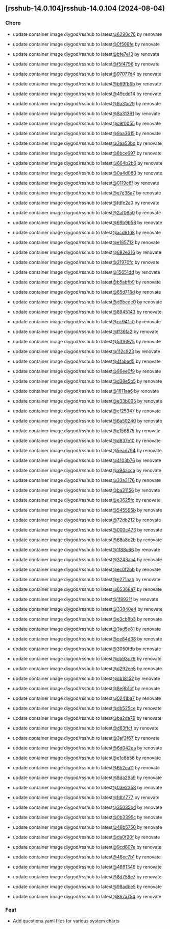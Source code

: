 

## [rsshub-14.0.104]rsshub-14.0.104 (2024-08-04)

### Chore



- update container image diygod/rsshub to latest[@6290c76](https://github.com/6290c76) by renovate

- update container image diygod/rsshub to latest[@0f568fe](https://github.com/0f568fe) by renovate

- update container image diygod/rsshub to latest[@bfe7e13](https://github.com/bfe7e13) by renovate

- update container image diygod/rsshub to latest[@f5f4796](https://github.com/f5f4796) by renovate

- update container image diygod/rsshub to latest[@97077d4](https://github.com/97077d4) by renovate

- update container image diygod/rsshub to latest[@b69fb6b](https://github.com/b69fb6b) by renovate

- update container image diygod/rsshub to latest[@49cdd14](https://github.com/49cdd14) by renovate

- update container image diygod/rsshub to latest[@9a31c29](https://github.com/9a31c29) by renovate

- update container image diygod/rsshub to latest[@8a31391](https://github.com/8a31391) by renovate

- update container image diygod/rsshub to latest[@c9f0055](https://github.com/c9f0055) by renovate

- update container image diygod/rsshub to latest[@9aa3615](https://github.com/9aa3615) by renovate

- update container image diygod/rsshub to latest[@3aa53bd](https://github.com/3aa53bd) by renovate

- update container image diygod/rsshub to latest[@8bce697](https://github.com/8bce697) by renovate

- update container image diygod/rsshub to latest[@664b2b6](https://github.com/664b2b6) by renovate

- update container image diygod/rsshub to latest[@0a4d080](https://github.com/0a4d080) by renovate

- update container image diygod/rsshub to latest[@0119c6f](https://github.com/0119c6f) by renovate

- update container image diygod/rsshub to latest[@e7e38a7](https://github.com/e7e38a7) by renovate

- update container image diygod/rsshub to latest[@fdfe2a0](https://github.com/fdfe2a0) by renovate

- update container image diygod/rsshub to latest[@2af0650](https://github.com/2af0650) by renovate

- update container image diygod/rsshub to latest[@69b9b58](https://github.com/69b9b58) by renovate

- update container image diygod/rsshub to latest[@acd91d8](https://github.com/acd91d8) by renovate

- update container image diygod/rsshub to latest[@e185712](https://github.com/e185712) by renovate

- update container image diygod/rsshub to latest[@692e316](https://github.com/692e316) by renovate

- update container image diygod/rsshub to latest[@21970fc](https://github.com/21970fc) by renovate

- update container image diygod/rsshub to latest[@15651dd](https://github.com/15651dd) by renovate

- update container image diygod/rsshub to latest[@b5abfb9](https://github.com/b5abfb9) by renovate

- update container image diygod/rsshub to latest[@85d718d](https://github.com/85d718d) by renovate

- update container image diygod/rsshub to latest[@d9bede0](https://github.com/d9bede0) by renovate

- update container image diygod/rsshub to latest[@8945143](https://github.com/8945143) by renovate

- update container image diygod/rsshub to latest[@cc941c0](https://github.com/cc941c0) by renovate

- update container image diygod/rsshub to latest[@ff36fa2](https://github.com/ff36fa2) by renovate

- update container image diygod/rsshub to latest[@5316975](https://github.com/5316975) by renovate

- update container image diygod/rsshub to latest[@112c923](https://github.com/112c923) by renovate

- update container image diygod/rsshub to latest[@4fabad5](https://github.com/4fabad5) by renovate

- update container image diygod/rsshub to latest[@86ee0f9](https://github.com/86ee0f9) by renovate

- update container image diygod/rsshub to latest[@d38e5b5](https://github.com/d38e5b5) by renovate

- update container image diygod/rsshub to latest[@1611aa6](https://github.com/1611aa6) by renovate

- update container image diygod/rsshub to latest[@e33b005](https://github.com/e33b005) by renovate

- update container image diygod/rsshub to latest[@ef25347](https://github.com/ef25347) by renovate

- update container image diygod/rsshub to latest[@6a50240](https://github.com/6a50240) by renovate

- update container image diygod/rsshub to latest[@e156875](https://github.com/e156875) by renovate

- update container image diygod/rsshub to latest[@d837e10](https://github.com/d837e10) by renovate

- update container image diygod/rsshub to latest[@5ead794](https://github.com/5ead794) by renovate

- update container image diygod/rsshub to latest[@4103b76](https://github.com/4103b76) by renovate

- update container image diygod/rsshub to latest[@a94acca](https://github.com/a94acca) by renovate

- update container image diygod/rsshub to latest[@33a3176](https://github.com/33a3176) by renovate

- update container image diygod/rsshub to latest[@ba31156](https://github.com/ba31156) by renovate

- update container image diygod/rsshub to latest[@e3625fc](https://github.com/e3625fc) by renovate

- update container image diygod/rsshub to latest[@545595b](https://github.com/545595b) by renovate

- update container image diygod/rsshub to latest[@72db212](https://github.com/72db212) by renovate

- update container image diygod/rsshub to latest[@000c473](https://github.com/000c473) by renovate

- update container image diygod/rsshub to latest[@68a8e2b](https://github.com/68a8e2b) by renovate

- update container image diygod/rsshub to latest[@1f88c66](https://github.com/1f88c66) by renovate

- update container image diygod/rsshub to latest[@3243aa4](https://github.com/3243aa4) by renovate

- update container image diygod/rsshub to latest[@ec0f2bb](https://github.com/ec0f2bb) by renovate

- update container image diygod/rsshub to latest[@e271aab](https://github.com/e271aab) by renovate

- update container image diygod/rsshub to latest[@65368a7](https://github.com/65368a7) by renovate

- update container image diygod/rsshub to latest[@1f8921f](https://github.com/1f8921f) by renovate

- update container image diygod/rsshub to latest[@33840e4](https://github.com/33840e4) by renovate

- update container image diygod/rsshub to latest[@e3cb8b3](https://github.com/e3cb8b3) by renovate

- update container image diygod/rsshub to latest[@3ad5e81](https://github.com/3ad5e81) by renovate

- update container image diygod/rsshub to latest[@ce84d38](https://github.com/ce84d38) by renovate

- update container image diygod/rsshub to latest[@3050fdb](https://github.com/3050fdb) by renovate

- update container image diygod/rsshub to latest[@cb93c76](https://github.com/cb93c76) by renovate

- update container image diygod/rsshub to latest[@d292ee8](https://github.com/d292ee8) by renovate

- update container image diygod/rsshub to latest[@db18152](https://github.com/db18152) by renovate

- update container image diygod/rsshub to latest[@8e9b1bf](https://github.com/8e9b1bf) by renovate

- update container image diygod/rsshub to latest[@0241ba7](https://github.com/0241ba7) by renovate

- update container image diygod/rsshub to latest[@db525ce](https://github.com/db525ce) by renovate

- update container image diygod/rsshub to latest[@ba2da79](https://github.com/ba2da79) by renovate

- update container image diygod/rsshub to latest[@d63ffcf](https://github.com/d63ffcf) by renovate

- update container image diygod/rsshub to latest[@3af3f67](https://github.com/3af3f67) by renovate

- update container image diygod/rsshub to latest[@6d042ea](https://github.com/6d042ea) by renovate

- update container image diygod/rsshub to latest[@e1e8b56](https://github.com/e1e8b56) by renovate

- update container image diygod/rsshub to latest[@652ea11](https://github.com/652ea11) by renovate

- update container image diygod/rsshub to latest[@8da29a9](https://github.com/8da29a9) by renovate

- update container image diygod/rsshub to latest[@03e2358](https://github.com/03e2358) by renovate

- update container image diygod/rsshub to latest[@fdb1777](https://github.com/fdb1777) by renovate

- update container image diygod/rsshub to latest[@35035bd](https://github.com/35035bd) by renovate

- update container image diygod/rsshub to latest[@0b3395c](https://github.com/0b3395c) by renovate

- update container image diygod/rsshub to latest[@48b5750](https://github.com/48b5750) by renovate

- update container image diygod/rsshub to latest[@da0f20f](https://github.com/da0f20f) by renovate

- update container image diygod/rsshub to latest[@9cd807e](https://github.com/9cd807e) by renovate

- update container image diygod/rsshub to latest[@46ec7b1](https://github.com/46ec7b1) by renovate

- update container image diygod/rsshub to latest[@4891349](https://github.com/4891349) by renovate

- update container image diygod/rsshub to latest[@8d758e7](https://github.com/8d758e7) by renovate

- update container image diygod/rsshub to latest[@98adbe5](https://github.com/98adbe5) by renovate

- update container image diygod/rsshub to latest[@867a754](https://github.com/867a754) by renovate

### Feat



- Add questions.yaml files for various system charts